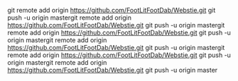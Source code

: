 git remote add origin https://github.com/FootLitFootDab/Webstie.git
git push -u origin mastergit remote add origin https://github.com/FootLitFootDab/Webstie.git
git push -u origin mastergit remote add origin https://github.com/FootLitFootDab/Webstie.git
git push -u origin mastergit remote add origin https://github.com/FootLitFootDab/Webstie.git
git push -u origin mastergit remote add origin https://github.com/FootLitFootDab/Webstie.git
git push -u origin mastergit remote add origin https://github.com/FootLitFootDab/Webstie.git
git push -u origin master
